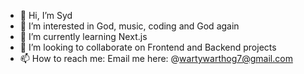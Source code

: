 - 👋 Hi, I’m Syd
- 👀 I’m interested in God, music, coding and God again
- 🌱 I’m currently learning Next.js
- 💞️ I’m looking to collaborate on Frontend and Backend projects
- 📫 How to reach me: Email me here: @wartywarthog7@gmail.com

<!---
y-h-v-h/y-h-v-h is a ✨ special ✨ repository because its `README.md` (this file) appears on your GitHub profile.
You can click the Preview link to take a look at your changes.
--->
